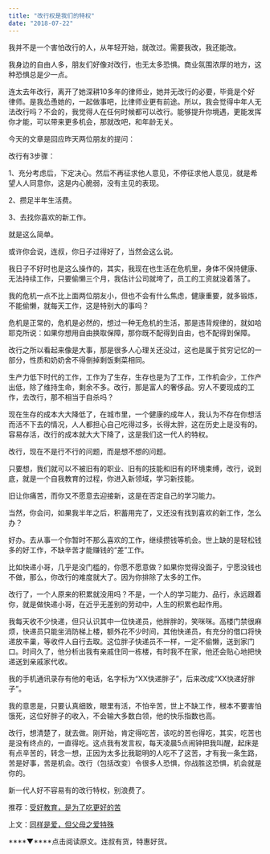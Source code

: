 ```yaml
---
title: "改行权是我们的特权"
date: "2018-07-22"
---
```


我并不是一个害怕改行的人，从年轻开始，就改过。需要我改，我还能改。

我身边的自由人多，朋友们好像对改行，也无太多恐惧。商业氛围浓厚的地方，这种恐惧总是少一点。

连太去年改行，离开了她深耕10多年的律师业，她并无改行的必要，毕竟是个好律师。是我怂恿她的，一起做事吧，比律师业更有前途。所以，我会觉得中年人无法改行吗？不会的，我觉得人在任何时候都可以改行。能够提升你境遇，更能发挥你才能，可以带来更多机会，那就改吧，和年龄无关。

今天的文章是回应昨天两位朋友的提问：

改行有3步骤：

1、充分考虑后，下定决心。然后不再征求他人意见，不停征求他人意见，就是希望人人同意你，这是内心脆弱，没有主见的表现。

2、攒足半年生活费。

3、去找你喜欢的新工作。

就是这么简单。

或许你会说，连叔，你日子过得好了，当然会这么说。

我日子不好时也是这么操作的，其实，我现在也生活在危机里，身体不保持健康、无法持续工作，只要偷懒三个月，我估计公司就垮了，员工的工资就没着落了。

我的危机一点不比上面两位朋友小，但也不会有什么焦虑，健康重要，就多锻炼，不能偷懒，就每天工作，这是特别大的事吗？

危机是正常的，危机是必然的，想过一种无危机的生活，那是违背规律的，就如哈耶克所说：如果你想用自由换取保障，那你既不配得到自由，也不配得到保障。

改行之所以看起来像是大事，那是很多人心理关还没过，这也是属于贫穷记忆的一部分，性质和奶奶舍不得倒掉剩饭剩菜相同。

生产力低下时代的工作，工作为了生存，生存也是为了工作，工作机会少，工作产出低，除了维持生命，剩余不多。改行，那是富人的奢侈品。穷人不要现成的工作，去改行，那不相当于自杀吗？

现在生存的成本大大降低了，在城市里，一个健康的成年人，我认为不存在你想活而活不下去的情况，人人都担心自己吃得过多，长得太胖，这在历史上是没有的。容易存活，改行的成本就大大下降了，这是我们这一代人的特权。

改行，现在不是行不行的问题，而是想不想的问题。

只要想，我们就可以不被旧有的职业、旧有的技能和旧有的环境束缚，改行，说到底，就是一个自我教育的过程，你进入新领域，学习新技能。

旧让你痛苦，而你又不愿意去迎接新，这是在否定自己的学习能力。

当然，你会问，如果我半年之后，积蓄用完了，又还没有找到喜欢的新工作，怎么办？

好办。去从事一个你暂时不那么喜欢的工作，继续攒钱等机会。世上缺的是轻松钱多的好工作，不缺辛苦才能赚钱的“差”工作。

比如快递小哥，几乎是没门槛的，你愿不愿意做？如果你觉得没面子，宁愿没钱也不做，那么，你改行的难度就大了。因为你排除了太多的工作。

改行了，一个人原来的积累就没用吗？不是，一个人的学习能力、品行，永远跟着你，就是做快递小哥，在近乎无差别的劳动中，人生的积累也起作用。

我每天收不少快递，但只认识其中一位快递员，他胖胖的，笑咪咪。高楼门禁很麻烦，快递员只能坐消防梯上楼，额外花不少时间，其他快递员，有充分的借口将快递放丰巢，等收件人自行去取。这位胖子快递员不一样，一定不偷懒，送到家门口。时间久了，他分析出我有亲戚住同一栋楼，有时我不在家，他还会贴心地把快递送到亲戚家代收。

我的手机通讯录存有他的电话，名字标为“XX快递胖子”，后来改成“XX快递好胖子”。

我的意思是，只要认真细致，眼里有活，不怕辛苦，世上不缺工作，根本不要害怕饿死，这位好胖子的收入，不会输大多数白领，他的快乐指数也高。

改行，想清楚了，就去做。刚开始，肯定得吃苦，该吃的苦也得吃，其实，吃苦也是没有终点的，一直得吃。这点我有发言权，每天凌晨5点闹钟把我叫醒，起床是有点辛苦的，转念一想，正因为太多比我聪明的人吃不了这苦，才有我一条生路，苦是好事，苦是机会。改行（包括改变）令很多人恐惧，你战胜这恐惧，机会就是你的。

新一代人好不容易有的改行特权，别浪费了。

推荐：[受好教育，是为了吃更好的苦](http://mp.weixin.qq.com/s?__biz=MjM5NDU0Mjk2MQ==&mid=2651628247&idx=1&sn=afe85f04bcc9357599461506422f11d1&chksm=bd7e26c98a09afdff740fad0b26951277f8903ec5b61c37c90dbd1e2880d79115e07bf7a4a2d&scene=21#wechat_redirect)

上文：[同样是爱，但父母之爱特殊](http://mp.weixin.qq.com/s?__biz=MjM5NDU0Mjk2MQ==&mid=2651629389&idx=1&sn=47d09973c723f5b07e7dc2a8aa788b4b&chksm=bd7e23538a09aa45733be38abc78a04cb379d14696ab5eb8839ee2be3c4093927cc1b9703452&scene=21#wechat_redirect)

****▼****点击阅读原文。连叔有货，特惠好货。
